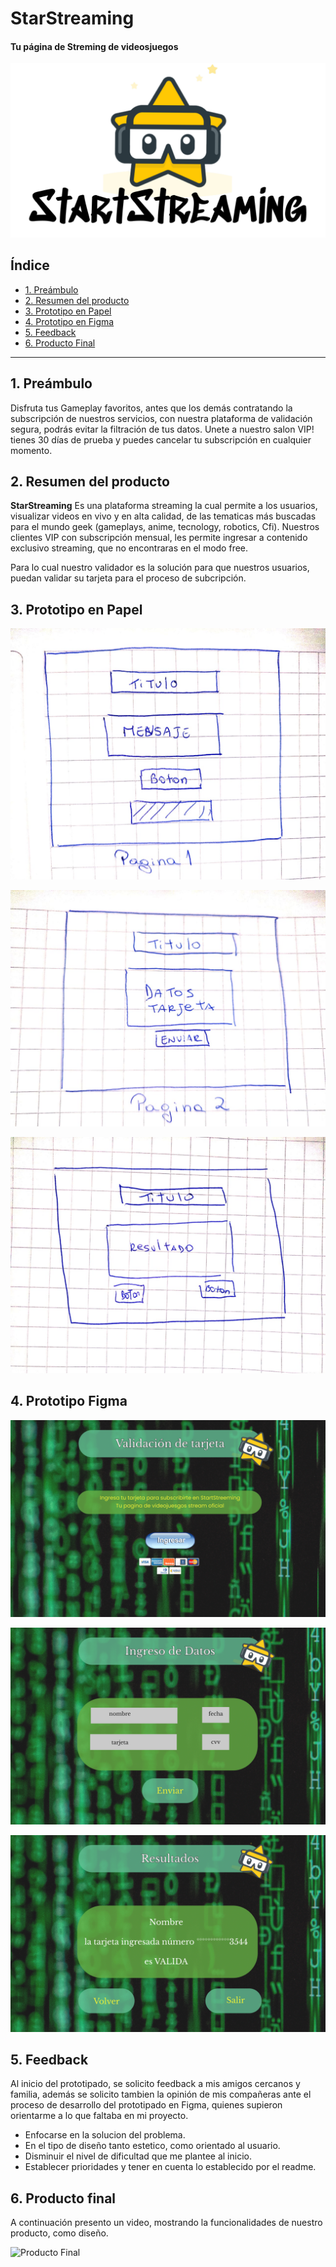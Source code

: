 # StarStreaming
#### Tu página de Streming de videosjuegos

![Logo](https://github.com/Caroline-Jeldres/SCL015-card-validation/blob/desarrollo/imgReadme/logo.png?raw=true)

## Índice

* [1. Preámbulo](#1-preámbulo)
* [2. Resumen del producto](#2-resumen-del-producto)
* [3. Prototipo en Papel](#3-prototipo-en-papel)
* [4. Prototipo en Figma](#4-prototipo-en-figma)
* [5. Feedback](#5-feedback)
* [6. Producto Final](#6-producto-final)

***

## 1. Preámbulo

Disfruta tus Gameplay favoritos, antes que los demás contratando la subscripción de nuestros servicios, 
con nuestra plataforma de validación segura, podrás evitar la filtración de tus datos.
Unete a nuestro salon VIP! tienes 30 días de prueba y puedes cancelar tu subscripción en cualquier momento.

## 2. Resumen del producto

**StarStreaming** Es una plataforma streaming la cual permite a los usuarios, visualizar videos en vivo y en alta calidad,
de las tematicas más buscadas para el mundo geek (gameplays, anime, tecnology, robotics, Cfi). Nuestros clientes VIP con subscripción mensual, les permite ingresar a contenido exclusivo streaming, que no encontraras en el modo free.

Para lo cual nuestro validador es la solución para que nuestros usuarios, puedan validar su tarjeta para el proceso de subcripción.

## 3. Prototipo en Papel

![Prototipo Papel 1](https://github.com/Caroline-Jeldres/SCL015-card-validation/blob/desarrollo/imgReadme/prototipo1.jpeg?raw=true)

![Prototipo Papel 2](https://github.com/Caroline-Jeldres/SCL015-card-validation/blob/desarrollo/imgReadme/prototipo2.jpeg?raw=true)

![Prototipo Papel 3](https://github.com/Caroline-Jeldres/SCL015-card-validation/blob/desarrollo/imgReadme/prototipo3.jpeg?raw=true)

## 4. Prototipo Figma 

![Prototipo Figma 1](https://github.com/Caroline-Jeldres/SCL015-card-validation/blob/desarrollo/imgReadme/primeraPagina.png?raw=true)

![Prototipo Figma 2](https://github.com/Caroline-Jeldres/SCL015-card-validation/blob/desarrollo/imgReadme/segundaPagina.png?raw=true)

![Prototipo Figma 3](https://github.com/Caroline-Jeldres/SCL015-card-validation/blob/desarrollo/imgReadme/terceraPagina.png?raw=true)

## 5. Feedback

Al inicio del prototipado, se solicito feedback a mis amigos cercanos y familia, además se solicito tambien la opinión de mis compañeras ante el proceso de desarrollo del prototipado en Figma, quienes supieron orientarme a lo que faltaba en mi proyecto. 

* Enfocarse en la solucion del problema.
* En el tipo de diseño tanto estetico, como orientado al usuario.
* Disminuir el nivel de dificultad que me plantee al inicio.
* Establecer prioridades y tener en cuenta lo establecido por el readme.

## 6. Producto final 

A continuación presento un video, mostrando la funcionalidades de nuestro producto, como diseño.

![Producto Final](https://www.loom.com/share/178c4d9d5c3449b0a0ba5eec4894e901)
